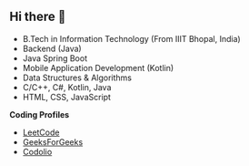 ## Hi there 👋

<!--
**JiitAsh/JiitAsh** is a ✨ _special_ ✨ repository because its `README.md` (this file) appears on your GitHub profile.

Here are some ideas to get you started:

- 🔭 I’m currently working on ...
- 🌱 I’m currently learning ...
- 👯 I’m looking to collaborate on ...
- 🤔 I’m looking for help with ...
- 💬 Ask me about ...
- 📫 How to reach me: ...
- 😄 Pronouns: ...
- ⚡ Fun fact: ...
-->

- B.Tech in Information Technology (From IIIT Bhopal, India)
- Backend (Java)
- Java Spring Boot
- Mobile Application Development (Kotlin)
- Data Structures & Algorithms
- C/C++, C#, Kotlin, Java
- HTML, CSS, JavaScript



__Coding Profiles__
- [LeetCode](https://leetcode.com/JiitAsh/)
- [GeeksForGeeks](https://auth.geeksforgeeks.org/user/jiit_ash/practice)
- [Codolio](https://codolio.com/profile/JiitAsh)
